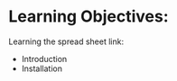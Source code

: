 Learning Objectives:
=======================

Learning the spread sheet link:
 - Introduction
 - Installation
 
 
  

